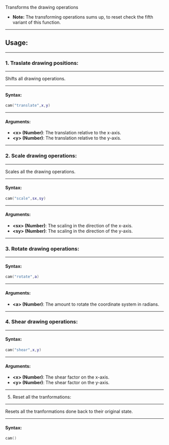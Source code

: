 Transforms the drawing operations

* **Note:** The transforming operations sums up, to reset check the fifth variant of this function.

---

## Usage:

---

### 1. Traslate drawing positions:

---

Shifts all drawing operations.

---

#### Syntax:
```lua
cam("translate",x,y)
```

---

#### Arguments:

* **<x\> (Number)**: The translation relative to the x-axis.
* **<y\> (Number)**: The translation relative to the y-axis.

---

### 2. Scale drawing operations:

---

Scales all the drawing operations.

---

#### Syntax:
```lua
cam("scale",sx,sy)
```

---

#### Arguments:

* **<sx\> (Number)**: The scaling in the direction of the x-axis.
* **<sy\> (Number)**: The scaling in the direction of the y-axis.

---

### 3. Rotate drawing operations:

---

#### Syntax:
```lua
cam("rotate",a)
```

---

#### Arguments:

* **<a\> (Number)**: The amount to rotate the coordinate system in radians.

---

### 4. Shear drawing operations:

---

#### Syntax:
```lua
cam("shear",x,y)
```

---

#### Arguments:

* **<x\> (Number)**: The shear factor on the x-axis.
* **<y\> (Number)**: The shear factor on the y-axis.

---

5. Reset all the tranformations:

---

Resets all the tranformations done back to their original state.

---

#### Syntax:
```lua
cam()
```